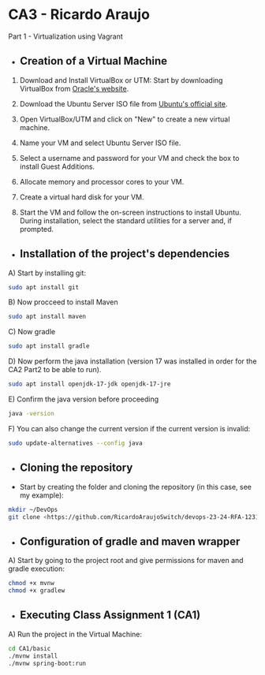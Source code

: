 # CA3 - Ricardo Araujo

 Part 1 - Virtualization using Vagrant

- ## Creation of a Virtual Machine

1)  Download and Install VirtualBox or UTM: Start by downloading VirtualBox from [Oracle's website](https://www.virtualbox.org/).

2) Download the Ubuntu Server ISO file from [Ubuntu's official site](https://ubuntu.com/download/server).
3) Open VirtualBox/UTM and click on "New" to create a new virtual machine.
4) Name your VM and select Ubuntu Server ISO file.

5) Select a username and password for your VM and check the box to install Guest Additions.

6) Allocate memory and processor cores to your VM.

7) Create a virtual hard disk for your VM.

8) Start the VM and follow the on-screen instructions to install Ubuntu. During installation, select the standard utilities for a server and, if prompted.

- ## Installation of the project's dependencies

A) Start by installing git:
```bash
sudo apt install git
```
B) Now procceed to install Maven
```bash
sudo apt install maven
```
C) Now gradle
```bash
sudo apt install gradle
```
D) Now perform the java installation (version 17 was installed in order for the CA2 Part2 to be able to run).

```bash
sudo apt install openjdk-17-jdk openjdk-17-jre
```

E) Confirm the java version before proceeding
```bash
java -version
```
F) You can also change the current version if the current version is invalid:
```bash
sudo update-alternatives --config java
```

- ## Cloning the repository

- Start by creating the folder and cloning the repository (in this case, see my example):

```bash
mkdir ~/DevOps
git clone <https://github.com/RicardoAraujoSwitch/devops-23-24-RFA-1231856.git>
```

- ## Configuration of gradle and maven wrapper

A) Start by going to the project root and give permissions for maven and gradle execution:
```bash
chmod +x mvnw
chmod +x gradlew
```
- ## Executing Class Assignment 1 (CA1)

A) Run the project in the Virtual Machine:

```bash
cd CA1/basic
./mvnw install
./mvnw spring-boot:run
```